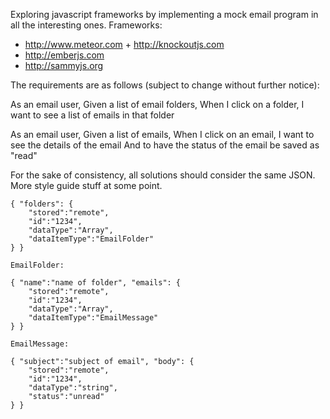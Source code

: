 Exploring javascript frameworks by implementing a mock email program in all the interesting ones.  Frameworks:

* http://www.meteor.com + http://knockoutjs.com
* http://emberjs.com
* http://sammyjs.org

The requirements are as follows (subject to change without further notice):

As an email user,
Given a list of email folders,
When I click on a folder,
I want to see a list of emails in that folder

As an email user,
Given a list of emails,
When I click on an email,
I want to see the details of the email
And to have the status of the email be saved as "read"

For the sake of consistency, all solutions should consider the same JSON.  More style guide stuff at some point.

    { "folders": {
        "stored":"remote",
        "id":"1234",
        "dataType":"Array",
        "dataItemType":"EmailFolder"
    } }

    EmailFolder:

    { "name":"name of folder", "emails": {
        "stored":"remote",
        "id":"1234",
        "dataType":"Array",
        "dataItemType":"EmailMessage"
    } }

    EmailMessage:

    { "subject":"subject of email", "body": {
        "stored":"remote",
        "id":"1234",
        "dataType":"string",
        "status":"unread"
    } }
